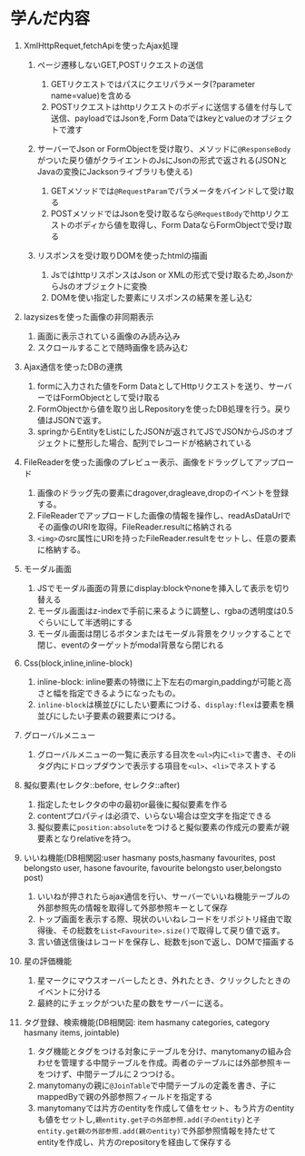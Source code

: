 # 学んだ内容

1. XmlHttpRequet,fetchApiを使ったAjax処理

	1. ページ遷移しないGET,POSTリクエストの送信
		1. GETリクエストではパスにクエリパラメータ(?parameter name=value)を含める
		2. POSTリクエストはhttpリクエストのボディに送信する値を付与して送信、payloadではJsonを,Form Dataではkeyとvalueのオブジェクトで渡す
		
	2. サーバーでJson or FormObjectを受け取り、メソッドに`@ResponseBody`がついた戻り値がクライエントのJsにJsonの形式で返される(JSONとJavaの変換にJacksonライブラリも使える)
		1. GETメソッドでは`@RequestParam`でパラメータをバインドして受け取る
		2. POSTメソッドではJsonを受け取るなら`@RequestBody`でhttpリクエストのボディから値を取得し、Form DataならFormObjectで受け取る
		 
	3. リスポンスを受け取りDOMを使ったhtmlの描画
		1. JsではhttpリスポンスはJson or XMLの形式で受け取るため,JsonからJsのオブジェクトに変換
		2. DOMを使い指定した要素にリスポンスの結果を差し込む
	
2. lazysizesを使った画像の非同期表示

	1. 画面に表示されている画像のみ読み込み
	2. スクロールすることで随時画像を読み込む
	
3. Ajax通信を使ったDBの連携
	
	1. formに入力された値をForm DataとしてHttpリクエストを送り、サーバーではFormObjectとして受け取る
	2. FormObjectから値を取り出しRepositoryを使ったDB処理を行う。戻り値はJSONで返す。
	3. springからEntityをListにしたJSONが返されてJSでJSONからJSのオブジェクトに整形した場合、配列でレコードが格納されている
	
4. FileReaderを使った画像のプレビュー表示、画像をドラッグしてアップロード

	1. 画像のドラッグ先の要素にdragover,dragleave,dropのイベントを登録する。
	2. FileReaderでアップロードした画像の情報を操作し、readAsDataUrlでその画像のURIを取得。FileReader.resultに格納される
	3. `<img>`のsrc属性にURIを持ったFileReader.resultをセットし、任意の要素に格納する。
	
5. モーダル画面
	
	1. JSでモーダル画面の背景にdisplay:blockやnoneを挿入して表示を切り替える
	2. モーダル画面はz-indexで手前に来るように調整し、rgbaの透明度は0.5ぐらいにして半透明にする
	3. モーダル画面は閉じるボタンまたはモーダル背景をクリックすることで閉じ、eventのターゲットがmodal背景なら閉じれる
	
6. Css(block,inline,inline-block)

	1. inline-block: inline要素の特徴に上下左右のmargin,paddingが可能と高さと幅を指定できるようになったもの。
	2. `inline-block`は横並びにしたい要素につける、`display:flex`は要素を横並びにしたい子要素の親要素につける。
	
7. グローバルメニュー
	
	1. グローバルメニューの一覧に表示する目次を`<ul>`内に`<li>`で書き、そのliタグ内にドロップダウンで表示する項目を`<ul>`、`<li>`でネストする
	
8. 擬似要素(セレクタ::before, セレクタ::after)

	1. 指定したセレクタの中の最初or最後に擬似要素を作る
	2. contentプロパティは必須で、いらない場合は空文字を指定できる
	3. 擬似要素に`position:absolute`をつけると擬似要素の作成元の要素が親要素となりrelativeを持つ。
	
9. いいね機能(DB相関図:user hasmany posts,hasmany favourites, post belongsto user, hasone favourite, favourite belongsto user,belongsto post)

	1. いいねが押されたらajax通信を行い、サーバーでいいね機能テーブルの外部参照先の情報を取得して外部参照キーとして保存
	2. トップ画面を表示する際、現状のいいねレコードをリポジトリ経由で取得後、その総数を`List<Favourite>.size()`で取得して戻り値で返す。
	3. 言い値送信後はレコードを保存し、総数をjsonで返し、DOMで描画する
	
10. 星の評価機能

	1. 星マークにマウスオーバーしたとき、外れたとき、クリックしたときのイベントに分ける
	2. 最終的にチェックがついた星の数をサーバーに送る。

11. タグ登録、検索機能(DB相関図: item hasmany categories, category hasmany items, jointable)

	1. タグ機能とタグをつける対象にテーブルを分け、manytomanyの組み合わせを管理する中間テーブルを作成。両者のテーブルには外部参照キーをつけず、中間テーブルに２つつける。
	2. manytomanyの親に`@JoinTable`で中間テーブルの定義を書き、子にmappedByで親の外部参照フィールドを指定する
	3. manytomanyでは片方のentityを作成して値をセット、もう片方のentityも値をセットし,`親entity.get子の外部参照.add(子のentity)`と`子entity.get親の外部参照.add(親のentity)`で外部参照情報を持たせてentityを作成し、片方のrepositoryを経由して保存する